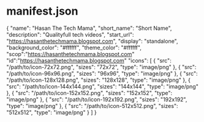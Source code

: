 # manifest.json

{
  "name": "Hasan The Tech Mama",
  "short_name": "Short Name",
  "description": "Qualityfull tech videos",
  "start_url": "https://hasanthetechmama.blogspot.com",
  "display": "standalone",
  "background_color": "#ffffff",
  "theme_color": "#ffffff",
  "scop":"https://hasanthetechmama.blogspot.com" 
  "id":"https://hasanthetechmama.blogspot.com"
  "icons": [
    {
      "src": "/path/to/icon-72x72.png",
      "sizes": "72x72",
      "type": "image/png"
    },
    {
      "src": "/path/to/icon-96x96.png",
      "sizes": "96x96",
      "type": "image/png"
    },
    {
      "src": "/path/to/icon-128x128.png",
      "sizes": "128x128",
      "type": "image/png"
    },
    {
      "src": "/path/to/icon-144x144.png",
      "sizes": "144x144",
      "type": "image/png"
    },
    {
      "src": "/path/to/icon-152x152.png",
      "sizes": "152x152",
      "type": "image/png"
    },
    {
      "src": "/path/to/icon-192x192.png",
      "sizes": "192x192",
      "type": "image/png"
    },
    {
      "src": "/path/to/icon-512x512.png",
      "sizes": "512x512",
      "type": "image/png"
    }
  ]
}
